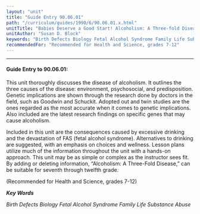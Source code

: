 ```yaml
---
layout: "unit"
title: "Guide Entry 90.06.01"
path: "/curriculum/guides/1990/6/90.06.01.x.html"
unitTitle: "Babies Deserve a Good Start! Alcoholism: A Three-fold Disease"
unitAuthor: "Susan D. Block"
keywords: "Birth Defects Biology Fetal Alcohol Syndrome Family Life Substance Abuse"
recommendedFor: "Recommended for Health and Science, grades 7-12"
---
```

<body>
<hr/>
<h4>
Guide Entry to 90.06.01:
</h4>
This unit thoroughly discusses the disease of alcoholism. It outlines the three causes of the disease: environment, psychosocial, and predisposition. Genetic implications are shown through the research done by doctors in the field, such as Goodwin and Schuckit. Adopted out and twin studies are the ones regarded as the most accurate when it comes to genetic implications. Also included are the latest research findings on specific genes that may cause alcoholism.
<p>
Included in this unit are the consequences caused by excessive drinking and the devastation of FAS (fetal alcohol syndrome). Alternatives to drinking are suggested, with an emphasis on choices and wellness. Lesson plans utilize much of the information throughout the unit with a hands-on approach. This unit may be as simple or complex as the instructor sees fit. By adding or deleting information, “Alcoholism: A Three-Fold Disease,” can be suitable for seventh through twelfth grade.
</p>
<p>
(Recommended for Health and Science, grades 7-12)
</p>
<p>
<b>
<i>
Key Words
</i>
</b>
<br/>
</p>
<p>
<i>
Birth Defects Biology Fetal Alcohol Syndrome Family Life Substance Abuse
</i>
</p>
</body>